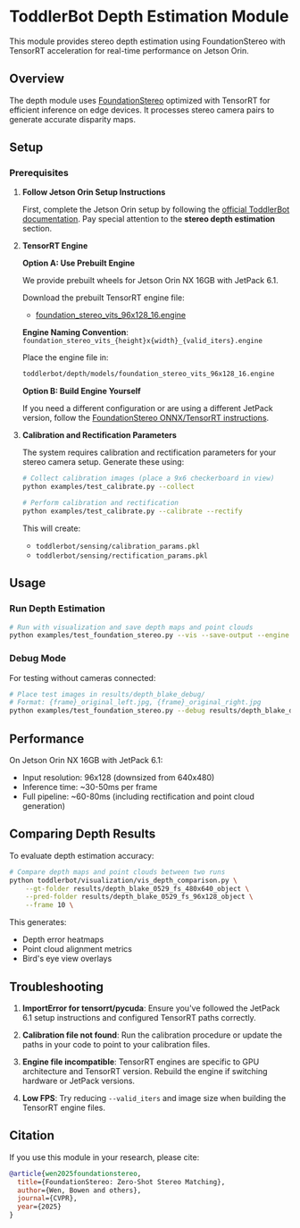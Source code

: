 # ToddlerBot Depth Estimation Module

This module provides stereo depth estimation using FoundationStereo with TensorRT acceleration for real-time performance on Jetson Orin.

## Overview

The depth module uses [FoundationStereo](https://github.com/NVlabs/FoundationStereo) optimized with TensorRT for efficient inference on edge devices. It processes stereo camera pairs to generate accurate disparity maps.

## Setup

### Prerequisites

1. **Follow Jetson Orin Setup Instructions**

   First, complete the Jetson Orin setup by following the [official ToddlerBot documentation](https://hshi74.github.io/toddlerbot/software/02_jetson_orin.html). Pay special attention to the **stereo depth estimation** section.

2. **TensorRT Engine**

   **Option A: Use Prebuilt Engine**

   We provide prebuilt wheels for Jetson Orin NX 16GB with JetPack 6.1.

   Download the prebuilt TensorRT engine file:
   - [foundation_stereo_vits_96x128_16.engine](https://drive.google.com/drive/folders/1lha_uut-M5f63L8MkBZnnlF-yQJe0VD_?usp=sharing)

   **Engine Naming Convention**: `foundation_stereo_vits_{height}x{width}_{valid_iters}.engine`

   Place the engine file in:
   ```bash
   toddlerbot/depth/models/foundation_stereo_vits_96x128_16.engine
   ```

   **Option B: Build Engine Yourself**

   If you need a different configuration or are using a different JetPack version, follow the [FoundationStereo ONNX/TensorRT instructions](https://github.com/NVlabs/FoundationStereo/?tab=readme-ov-file#onnxtensorrt-inference-experimental).

3. **Calibration and Rectification Parameters**

   The system requires calibration and rectification parameters for your stereo camera setup. Generate these using:

   ```bash
   # Collect calibration images (place a 9x6 checkerboard in view)
   python examples/test_calibrate.py --collect

   # Perform calibration and rectification
   python examples/test_calibrate.py --calibrate --rectify
   ```

   This will create:
   - `toddlerbot/sensing/calibration_params.pkl`
   - `toddlerbot/sensing/rectification_params.pkl`

## Usage

### Run Depth Estimation

```bash
# Run with visualization and save depth maps and point clouds
python examples/test_foundation_stereo.py --vis --save-output --engine <engine_path> --calib_params <calib_params_path> --rec_params <rec_params_path>
```


### Debug Mode

For testing without cameras connected:
```bash
# Place test images in results/depth_blake_debug/
# Format: {frame}_original_left.jpg, {frame}_original_right.jpg
python examples/test_foundation_stereo.py --debug results/depth_blake_debug --vis --save-output
```

## Performance

On Jetson Orin NX 16GB with JetPack 6.1:
- Input resolution: 96x128 (downsized from 640x480)
- Inference time: ~30-50ms per frame
- Full pipeline: ~60-80ms (including rectification and point cloud generation)

## Comparing Depth Results

To evaluate depth estimation accuracy:

```bash
# Compare depth maps and point clouds between two runs
python toddlerbot/visualization/vis_depth_comparison.py \
    --gt-folder results/depth_blake_0529_fs_480x640_object \
    --pred-folder results/depth_blake_0529_fs_96x128_object \
    --frame 10 \
```

This generates:
- Depth error heatmaps
- Point cloud alignment metrics
- Bird's eye view overlays

## Troubleshooting

1. **ImportError for tensorrt/pycuda**: Ensure you've followed the JetPack 6.1 setup instructions and configured TensorRT paths correctly.

2. **Calibration file not found**: Run the calibration procedure or update the paths in your code to point to your calibration files.

3. **Engine file incompatible**: TensorRT engines are specific to GPU architecture and TensorRT version. Rebuild the engine if switching hardware or JetPack versions.

4. **Low FPS**: Try reducing `--valid_iters` and image size when building the TensorRT engine files.

## Citation

If you use this module in your research, please cite:

```bibtex
@article{wen2025foundationstereo,
  title={FoundationStereo: Zero-Shot Stereo Matching},
  author={Wen, Bowen and others},
  journal={CVPR},
  year={2025}
}
```
